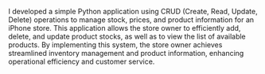 I developed a simple Python application using CRUD (Create, Read, Update, Delete) operations to manage stock, prices, and product information for an iPhone store. This application allows the store owner to efficiently add, delete, and update product stocks, as well as to view the list of available products. By implementing this system, the store owner achieves streamlined inventory management and product information, enhancing operational efficiency and customer service.
